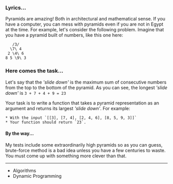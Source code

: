 ### Lyrics...
Pyramids are amazing! Both in architectural and mathematical sense. If you have a computer, you can mess with pyramids even if you are not in Egypt at the time. For example, let's consider the following problem. Imagine that you have a pyramid built of numbers, like this one here:
```
   /3/
  \7\ 4
 2 \4\ 6
8 5 \9\ 3
```
### Here comes the task...
Let's say that the *'slide down'* is the maximum sum of consecutive numbers from the top to the bottom of the pyramid. As you can see, the longest *'slide down'* is `3 + 7 + 4 + 9 = 23`

Your task is to write a function that takes a pyramid representation as an argument and returns its largest *'slide down'*. For example:
```
* With the input `[[3], [7, 4], [2, 4, 6], [8, 5, 9, 3]]`
* Your function should return `23`.
```
#### By the way...
My tests include some extraordinarily high pyramids so as you can guess, brute-force method is a bad idea unless you have a few centuries to waste. You must come up with something more clever than that.

---

- Algorithms
- Dynamic Programming
